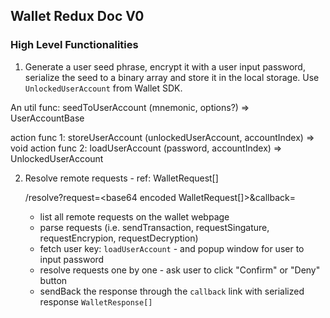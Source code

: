 ## Wallet Redux Doc V0 

### High Level Functionalities 

1. Generate a user seed phrase, encrypt it with a user input password, serialize the seed to a binary array and store it in the local storage. Use `UnlockedUserAccount` from Wallet SDK. 

An util func: seedToUserAccount (mnemonic, options?) => UserAccountBase 

action func 1: storeUserAccount (unlockedUserAccount, accountIndex) => void
action func 2: loadUserAccount (password, accountIndex) => UnlockedUserAccount

2. Resolve remote requests - ref: WalletRequest[]

    /resolve?request=<base64 encoded WalletRequest[]>&callback=<base64 encoded callback url base>

    - list all remote requests on the wallet webpage 
    - parse requests (i.e. sendTransaction, requestSingature, requestEncrypion, requestDecryption)
    - fetch user key: `loadUserAccount` - and popup window for user to input password
    - resolve requests one by one - ask user to click "Confirm" or "Deny" button
    - sendBack the response through the `callback` link with serialized response `WalletResponse[]`

